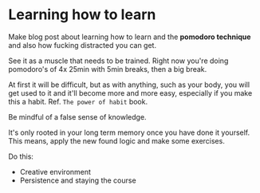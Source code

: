# Learning how to learn

Make blog post about learning how to learn and the **pomodoro technique** and also how fucking distracted you can get.

See it as a muscle that needs to be trained.
Right now you're doing pomodoro's of 4x 25min with 5min breaks, then a big break.

At first it will be difficult, but as with anything, such as your body, you will get used to it and it'll become more and more easy, especially if you make this a habit. Ref. `The power of habit` book.

Be mindful of a false sense of knowledge.

It's only rooted in your long term memory once you have done it yourself. This means, apply the new found logic and make some exercises.

Do this:

- Creative environment
- Persistence and staying the course
